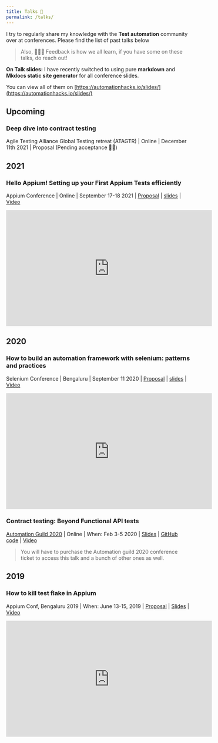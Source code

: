 ```yaml
---
title: Talks 🙊
permalink: /talks/
---
```


I try to regularly share my knowledge with the **Test automation** community over at conferences.
Please find the list of past talks below

> Also, 🧏🏼‍♂️ Feedback is how we all learn, if you have some on these talks, do reach out!

**On Talk slides:** I have recently switched to using pure **markdown** and **Mkdocs static site
generator** for all conference slides.

You can view all of them on [https://automationhacks.io/slides/](https://automationhacks.io/slides/)

## Upcoming

### Deep dive into contract testing

Agile Testing Alliance Global Testing retreat (ATAGTR) | Online | December 11th 2021 | Proposal
(Pending acceptance 🤞🏻)

## 2021

### Hello Appium! Setting up your First Appium Tests efficiently

Appium Conference | Online | September 17-18 2021 |
[Proposal](https://confengine.com/conferences/appium-conf-2021/proposal/15501/hello-appium-setting-up-your-first-appium-tests-efficiently)
|
[slides](https://automationhacks.io/slides/2021/appium-conf/hello-appium-writing-your-first-tests/00-welcome/)
|
[Video](https://www.youtube.com/watch?v=907U1VP0RpA&list=PL9Z-JgiTsOYRCcJhDfmKAah9XmAp2b903&index=11&t=277s)

<iframe width="560" height="315" src="https://www.youtube.com/embed/907U1VP0RpA" title="YouTube video player" frameborder="0" allow="accelerometer; autoplay; clipboard-write; encrypted-media; gyroscope; picture-in-picture" allowfullscreen></iframe>

## 2020

### How to build an automation framework with selenium: patterns and practices

Selenium Conference | Bengaluru | September 11 2020 |
[Proposal](https://confengine.com/selenium-conf-2020/proposal/13303/how-to-build-an-automation-framework-with-selenium-patterns-and-practices)
|
[slides](https://automationhacks.io/slides/2020/se-conf/how-to-build-an-automation-framework-with-selenium/01-introduction.html)
| [Video](https://www.youtube.com/watch?v=ZZ82P3teH0w&t=52s)

<iframe width="560" height="315" src="https://www.youtube.com/embed/ZZ82P3teH0w" title="YouTube video player" frameborder="0" allow="accelerometer; autoplay; clipboard-write; encrypted-media; gyroscope; picture-in-picture" allowfullscreen></iframe>

### Contract testing: Beyond Functional API tests

[Automation Guild 2020](https://www.youtube.com/watch?v=yv9P0CCY5e8) | Online | When: Feb 3-5 2020 |
[Slides](https://www.slideshare.net/GauravSingh676/contract-testing-beyond-api-functional-testing-226876827)
| [GitHub code](https://github.com/gaurav-singh/grasp-contract-testing) |
[Video](https://guildconferences.com/topic/gaurav-singh-api/)

> You will have to purchase the Automation guild 2020 conference ticket to access this talk and a
> bunch of other ones as well.

## 2019

### How to kill test flake in Appium

Appium Conf, Bengaluru 2019 | When: June 13-15, 2019 |
[Proposal](https://confengine.com/appium-conf-2019/proposal/8698/how-to-kill-test-flake-in-appium) |
[Slides](https://www.slideshare.net/GauravSingh676/how-to-kill-test-flake-in-appium-149375675) |
[Video](https://www.youtube.com/watch?v=yv9P0CCY5e8)

<iframe width="560" height="315" src="https://www.youtube.com/embed/yv9P0CCY5e8" title="YouTube video player" frameborder="0" allow="accelerometer; autoplay; clipboard-write; encrypted-media; gyroscope; picture-in-picture" allowfullscreen></iframe>
